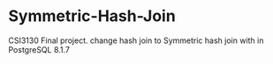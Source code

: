 # Symmetric-Hash-Join
CSI3130 Final project. change hash join to Symmetric hash join with in PostgreSQL 8.1.7
